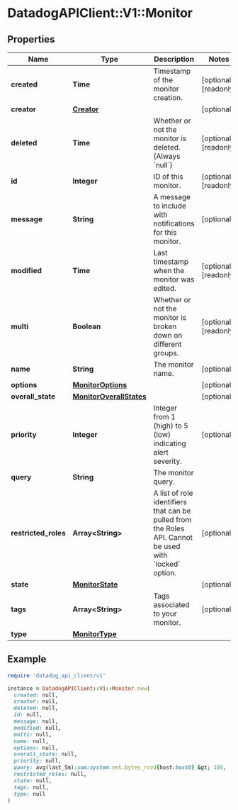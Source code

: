 # DatadogAPIClient::V1::Monitor

## Properties

| Name                 | Type                                                | Description                                                                                                      | Notes                |
| -------------------- | --------------------------------------------------- | ---------------------------------------------------------------------------------------------------------------- | -------------------- |
| **created**          | **Time**                                            | Timestamp of the monitor creation.                                                                               | [optional][readonly] |
| **creator**          | [**Creator**](Creator.md)                           |                                                                                                                  | [optional]           |
| **deleted**          | **Time**                                            | Whether or not the monitor is deleted. (Always &#x60;null&#x60;)                                                 | [optional][readonly] |
| **id**               | **Integer**                                         | ID of this monitor.                                                                                              | [optional][readonly] |
| **message**          | **String**                                          | A message to include with notifications for this monitor.                                                        | [optional]           |
| **modified**         | **Time**                                            | Last timestamp when the monitor was edited.                                                                      | [optional][readonly] |
| **multi**            | **Boolean**                                         | Whether or not the monitor is broken down on different groups.                                                   | [optional][readonly] |
| **name**             | **String**                                          | The monitor name.                                                                                                | [optional]           |
| **options**          | [**MonitorOptions**](MonitorOptions.md)             |                                                                                                                  | [optional]           |
| **overall_state**    | [**MonitorOverallStates**](MonitorOverallStates.md) |                                                                                                                  | [optional]           |
| **priority**         | **Integer**                                         | Integer from 1 (high) to 5 (low) indicating alert severity.                                                      | [optional]           |
| **query**            | **String**                                          | The monitor query.                                                                                               |                      |
| **restricted_roles** | **Array&lt;String&gt;**                             | A list of role identifiers that can be pulled from the Roles API. Cannot be used with &#x60;locked&#x60; option. | [optional]           |
| **state**            | [**MonitorState**](MonitorState.md)                 |                                                                                                                  | [optional]           |
| **tags**             | **Array&lt;String&gt;**                             | Tags associated to your monitor.                                                                                 | [optional]           |
| **type**             | [**MonitorType**](MonitorType.md)                   |                                                                                                                  |                      |

## Example

```ruby
require 'datadog_api_client/v1'

instance = DatadogAPIClient::V1::Monitor.new(
  created: null,
  creator: null,
  deleted: null,
  id: null,
  message: null,
  modified: null,
  multi: null,
  name: null,
  options: null,
  overall_state: null,
  priority: null,
  query: avg(last_5m):sum:system.net.bytes_rcvd{host:host0} &gt; 100,
  restricted_roles: null,
  state: null,
  tags: null,
  type: null
)
```

